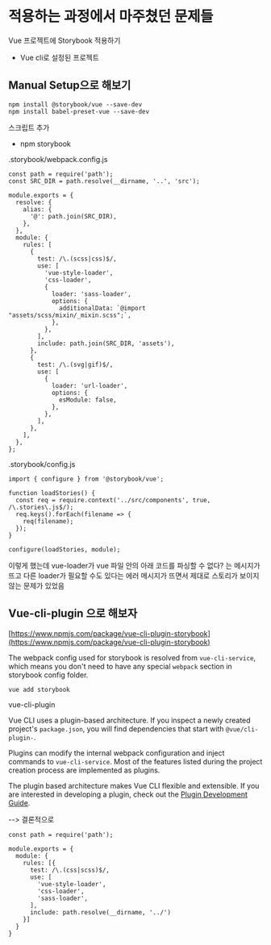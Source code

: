 # 적용하는 과정에서 마주쳤던 문제들

Vue 프로젝트에 Storybook 적용하기

* Vue cli로 설정된 프로젝트

## Manual Setup으로 해보기

```text
npm install @storybook/vue --save-dev
npm install babel-preset-vue --save-dev 
```

스크립트 추가

* npm storybook

.storybook/webpack.config.js

```text
const path = require('path');
const SRC_DIR = path.resolve(__dirname, '..', 'src');
 
module.exports = {
  resolve: {
    alias: {
      '@': path.join(SRC_DIR),
    },
  },
  module: {
    rules: [
      {
        test: /\.(scss|css)$/,
        use: [
          'vue-style-loader',
          'css-loader',
          {
            loader: 'sass-loader',
            options: {
              additionalData: `@import "assets/scss/mixin/_mixin.scss";`,
            },
          },
        ],
        include: path.join(SRC_DIR, 'assets'),
      },
      {
        test: /\.(svg|gif)$/,
        use: [
          {
            loader: 'url-loader',
            options: {
              esModule: false,
            },
          },
        ],
      },
    ],
  },
};
```

.storybook/config.js

```text
import { configure } from '@storybook/vue';
 
function loadStories() {
  const req = require.context('../src/components', true, /\.stories\.js$/);
  req.keys().forEach(filename => {
    req(filename);
  });
}
 
configure(loadStories, module);
```

이렇게 했는데 vue-loader가 vue 파일 안의 아래 코드를 파싱할 수 없다? 는 메시지가 뜨고 다른 loader가 필요할 수도 있다는 에러 메시지가 뜨면서 제대로 스토리가 보이지 않는 문제가 있었음

## Vue-cli-plugin 으로 해보자 <a id="Storybook-Vue-cli-plugin&#xC73C;&#xB85C;&#xD574;&#xBCF4;&#xC790;"></a>

[https://www.npmjs.com/package/vue-cli-plugin-storybook](https://www.npmjs.com/package/vue-cli-plugin-storybook)

The webpack config used for storybook is resolved from `vue-cli-service`, which means you don't need to have any special `webpack` section in storybook config folder.

```text
vue add storybook
```

vue-cli-plugin

Vue CLI uses a plugin-based architecture. If you inspect a newly created project's `package.json`, you will find dependencies that start with `@vue/cli-plugin-`.

Plugins can modify the internal webpack configuration and inject commands to `vue-cli-service`. Most of the features listed during the project creation process are implemented as plugins.

The plugin based architecture makes Vue CLI flexible and extensible. If you are interested in developing a plugin, check out the [Plugin Development Guide](https://cli.vuejs.org/dev-guide/plugin-dev.html).





--&gt; 결론적으로

```text
const path = require('path');
 
module.exports = {
  module: {
    rules: [{
      test: /\.(css|scss)$/,
      use: [
        'vue-style-loader',
        'css-loader',
        'sass-loader',
      ],
      include: path.resolve(__dirname, '../')
    }]
  }
}
```

